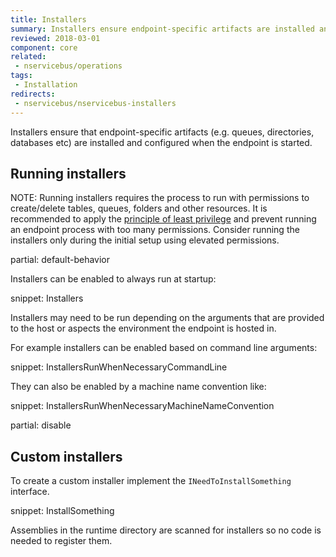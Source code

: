 ```yaml
---
title: Installers
summary: Installers ensure endpoint-specific artifacts are installed and configured during endpoint startup.
reviewed: 2018-03-01
component: core
related:
 - nservicebus/operations
tags:
 - Installation
redirects:
 - nservicebus/nservicebus-installers
---
```


Installers ensure that endpoint-specific artifacts (e.g. queues, directories, databases etc) are installed and configured when the endpoint is started.

## Running installers

NOTE: Running installers requires the process to run with permissions to create/delete tables, queues, folders and other resources. It is recommended to apply the [principle of least privilege](https://en.wikipedia.org/wiki/Principle_of_least_privilege) and prevent running an endpoint process with too many permissions. Consider running the installers only during the initial setup using elevated permissions.

partial: default-behavior

Installers can be enabled to always run at startup:

snippet: Installers

Installers may need to be run depending on the arguments that are provided to the host or aspects the environment the endpoint is hosted in.

For example installers can be enabled based on command line arguments:

snippet: InstallersRunWhenNecessaryCommandLine

They can also be enabled by a machine name convention like:

snippet: InstallersRunWhenNecessaryMachineNameConvention

partial: disable


## Custom installers

To create a custom installer implement the `INeedToInstallSomething` interface.

snippet: InstallSomething

Assemblies in the runtime directory are scanned for installers so no code is needed to register them.

